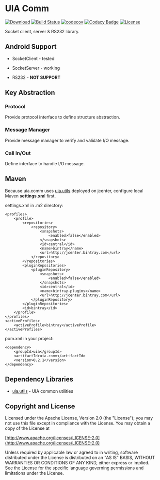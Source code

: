 UIA Comm
================

[![Download](https://api.bintray.com/packages/uia4j/maven/uia-comm/images/download.svg)](https://bintray.com/uia4j/maven/uia-comm/_latestVersion)
[![Build Status](https://travis-ci.org/uia4j/uia-comm.svg?branch=master)](https://travis-ci.org/uia4j/uia-comm)
[![codecov](https://codecov.io/gh/uia4j/uia-comm/branch/master/graph/badge.svg)](https://codecov.io/gh/uia4j/uia-comm)
[![Codacy Badge](https://api.codacy.com/project/badge/Grade/9766faacb361423b9b6e8e95bf3024d6)](https://www.codacy.com/app/gazer2kanlin/uia-comm?utm_source=github.com&amp;utm_medium=referral&amp;utm_content=uia4j/uia-comm&amp;utm_campaign=Badge_Grade)
[![License](https://img.shields.io/github/license/uia4j/uia-comm.svg)](LICENSE)

Socket client, server & RS232 library.

## Android Support

* SocketClient - tested

* SocketServer - working

* RS232 - __NOT SUPPORT__


## Key Abstraction

### Protocol
Provide protocol interface to define structure abstraction.

### Message Manager
Provide message manager to verify and validate I/O message.

### Call In/Out
Define interface to handle I/O message.

## Maven
Because uia.comm uses [uia.utils](https://github.com/uia4j/uia-utils) deployed on jcenter, configure local Maven __settings.xml__ first.

settings.xml in .m2 directory:
```
<profiles>
    <profile>
        <repositories>
            <repository>
                <snapshots>
                    <enabled>false</enabled>
                </snapshots>
                <id>central</id>
                <name>bintray</name>
                <url>http://jcenter.bintray.com</url>
            </repository>
        </repositories>
        <pluginRepositories>
            <pluginRepository>
                <snapshots>
                    <enabled>false</enabled>
                </snapshots>
                <id>central</id>
                <name>bintray-plugins</name>
                <url>http://jcenter.bintray.com</url>
            </pluginRepository>
        </pluginRepositories>
        <id>bintray</id>
    </profile>
</profiles>
<activeProfiles>
    <activeProfile>bintray</activeProfile>
</activeProfiles>
```
pom.xml in your project:
```
<dependency>
    <groupId>uia</groupId>
    <artifactId>uia.comm</artifactId>
    <version>0.2.1</version>
</dependency>
```

## Dependency Libraries

* [uia.utils](https://github.com/uiaj4/uia-utils) - UIA common utilities

## Copyright and License

Licensed under the Apache License, Version 2.0 (the "License");
you may not use this file except in compliance with the License.
You may obtain a copy of the License at

[http://www.apache.org/licenses/LICENSE-2.0](http://www.apache.org/licenses/LICENSE-2.0)

Unless required by applicable law or agreed to in writing, software
distributed under the License is distributed on an "AS IS" BASIS,
WITHOUT WARRANTIES OR CONDITIONS OF ANY KIND, either express or implied.
See the License for the specific language governing permissions and
limitations under the License.
